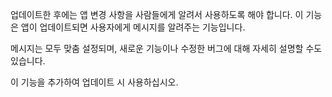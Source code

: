 ﻿업데이트한 후에는 앱 변경 사항을 사람들에게 알려서 사용하도록 해야 합니다. 이 기능은 앱이 업데이트되면 사용자에게 메시지를 알려주는 기능입니다.

메시지는 모두 맞춤 설정되며, 새로운 기능이나 수정한 버그에 대해 자세히 설명할 수도 있습니다.

이 기능을 추가하여 업데이트 시 사용하십시오.
